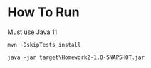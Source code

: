 # How To Run
Must use Java 11

```mvn -DskipTests install```

```java -jar target\Homework2-1.0-SNAPSHOT.jar```
